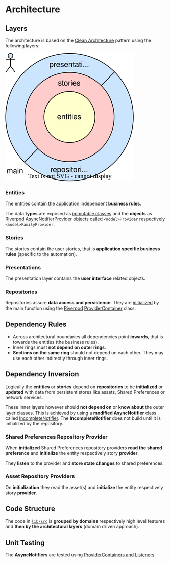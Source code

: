 # Architecture

## Layers

The architecture is based on the [Clean Architecture] pattern using the following layers:

[Clean Architecture]: https://blog.cleancoder.com/uncle-bob/2012/08/13/the-clean-architecture.html

[![Architecture](architecture.drawio.svg)](architecture.drawio.svg)

### Entities

The entities contain the application independent **business rules**.

The data **types** are exposed as [immutable classes] and the **objects** as [Riverpod] [AsyncNotifierProvider] objects called `<model>Provider` respectively `<model>FamilyProvider`.

[immutable classes]: https://dart.academy/immutable-data-patterns-in-dart-and-flutter
[Riverpod]: https://docs-v2.riverpod.dev
[AsyncNotifierProvider]: https://pub.dev/documentation/riverpod/latest/riverpod/AsyncNotifier-class.html

### Stories

The stories contain the user stories, that is **application specific business rules** (specific to the automation).

### Presentations

The presentation layer contains the **user interface** related objects.

### Repositories

Repositories assure **data access and persistence**. They are [initialized] by the main function using the [Riverpod] [ProviderContainer] class.

[initialized]: https://codewithandrea.com/articles/riverpod-initialize-listener-app-startup/
[ProviderContainer]: https://pub.dev/documentation/riverpod/latest/riverpod/ProviderContainer-class.html

## Dependency Rules

- Across architectural boundaries all dependencies point **inwards**, that is towards the entities (the business rules).
- Inner rings must **not depend on outer rings**.
- **Sections on the same ring** should not depend on each other. They may use each other indirectly through inner rings.

## Dependency Inversion

Logically the **entities** or **stories** depend on **repositories** to be **initialized** or **updated** with data from persistent stores like assets, Shared Preferences or network services.

These inner layers however should **not depend on** or **know about** the outer layer classes. This is achieved by using a **modified AsyncNotifier** class called [IncompleteNotifier]. The **IncompleteNotifier** does not build until it is initialized by the repository.

[IncompleteNotifier]: ../lib/src/base/entities/incomplete_notifier.dart

### Shared Preferences Repository Provider

When **initialized** Shared Preferences repository providers **read the shared preference** and **initialize** the entity respectively story **provider**.

They **listen** to the provider and **store state changes** to shared preferences.

### Asset Repository Providers

On **initialization** they read the asset(s) and **initialize** the entity respectively story **provider**.

## Code Structure

The code in [`lib/src`] is **grouped by domains** respectively high level features and **then by the architectural layers** (domain driven approach).

[`lib/src`]: ../lib/src

## Unit Testing

The **AsyncNotifiers** are tested using [ProviderContainers and Listeners].

[ProviderContainers and Listeners]: https://docs-v2.riverpod.dev/docs/cookbooks/testing
